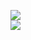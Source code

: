 [![](https://img.shields.io/badge/Made%20With-Github%20Spray-lightgrey.svg?style=for-the-badge&logo=github)](https://github.com/Annihil/github-spray#19217)  
[![](https://i.imgur.com/2DrTn0Z.gif)](https://github.com/Annihil/github-spray)